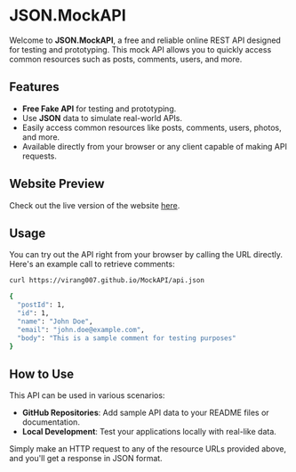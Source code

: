 # JSON.MockAPI

Welcome to **JSON.MockAPI**, a free and reliable online REST API designed for testing and prototyping. This mock API allows you to quickly access common resources such as posts, comments, users, and more.

## Features
- **Free Fake API** for testing and prototyping.
- Use **JSON** data to simulate real-world APIs.
- Easily access common resources like posts, comments, users, photos, and more.
- Available directly from your browser or any client capable of making API requests.

## Website Preview
Check out the live version of the website [here](https://virang007.github.io/MockAPI/).

## Usage
You can try out the API right from your browser by calling the URL directly. Here's an example call to retrieve comments:

```bash
curl https://virang007.github.io/MockAPI/api.json
```

```bash
{
  "postId": 1,
  "id": 1,
  "name": "John Doe",
  "email": "john.doe@example.com",
  "body": "This is a sample comment for testing purposes"
}
```

## How to Use

This API can be used in various scenarios:

- **GitHub Repositories**: Add sample API data to your README files or documentation.
- **Local Development**: Test your applications locally with real-like data.

Simply make an HTTP request to any of the resource URLs provided above, and you'll get a response in JSON format.




